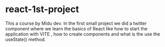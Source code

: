 # react-1st-project

This a course by Midu dev. In the first small project we did a twitter component where we learn the basics of React like how to start 
the application with VITE , how to create components and what is the use the useState() method. 
